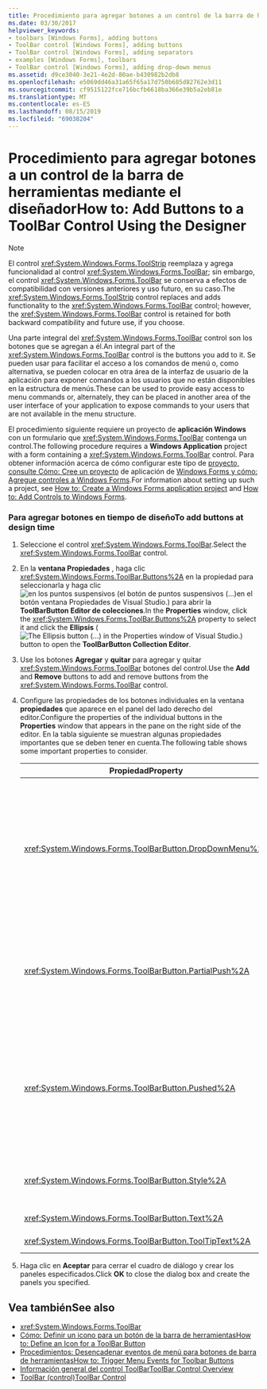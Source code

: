 ```yaml
---
title: Procedimiento para agregar botones a un control de la barra de herramientas mediante el diseñador
ms.date: 03/30/2017
helpviewer_keywords:
- toolbars [Windows Forms], adding buttons
- ToolBar control [Windows Forms], adding buttons
- ToolBar control [Windows Forms], adding separators
- examples [Windows Forms], toolbars
- ToolBar control [Windows Forms], adding drop-down menus
ms.assetid: d9ce3040-3e21-4e2d-80ae-b430982b2db8
ms.openlocfilehash: e5069dd46a31a65f65a17d750b685d82762e3d11
ms.sourcegitcommit: cf9515122fce716bcfb6618ba366e39b5a2eb81e
ms.translationtype: MT
ms.contentlocale: es-ES
ms.lasthandoff: 08/15/2019
ms.locfileid: "69038204"
---
```

# <a name="how-to-add-buttons-to-a-toolbar-control-using-the-designer"></a><span data-ttu-id="24687-102">Procedimiento para agregar botones a un control de la barra de herramientas mediante el diseñador</span><span class="sxs-lookup"><span data-stu-id="24687-102">How to: Add Buttons to a ToolBar Control Using the Designer</span></span>

> [!NOTE]
> <span data-ttu-id="24687-103">El control <xref:System.Windows.Forms.ToolStrip> reemplaza y agrega funcionalidad al control <xref:System.Windows.Forms.ToolBar>; sin embargo, el control <xref:System.Windows.Forms.ToolBar> se conserva a efectos de compatibilidad con versiones anteriores y uso futuro, en su caso.</span><span class="sxs-lookup"><span data-stu-id="24687-103">The <xref:System.Windows.Forms.ToolStrip> control replaces and adds functionality to the <xref:System.Windows.Forms.ToolBar> control; however, the <xref:System.Windows.Forms.ToolBar> control is retained for both backward compatibility and future use, if you choose.</span></span>

<span data-ttu-id="24687-104">Una parte integral del <xref:System.Windows.Forms.ToolBar> control son los botones que se agregan a él.</span><span class="sxs-lookup"><span data-stu-id="24687-104">An integral part of the <xref:System.Windows.Forms.ToolBar> control is the buttons you add to it.</span></span> <span data-ttu-id="24687-105">Se pueden usar para facilitar el acceso a los comandos de menú o, como alternativa, se pueden colocar en otra área de la interfaz de usuario de la aplicación para exponer comandos a los usuarios que no están disponibles en la estructura de menús.</span><span class="sxs-lookup"><span data-stu-id="24687-105">These can be used to provide easy access to menu commands or, alternately, they can be placed in another area of the user interface of your application to expose commands to your users that are not available in the menu structure.</span></span>

<span data-ttu-id="24687-106">El procedimiento siguiente requiere un proyecto de **aplicación Windows** con un formulario que <xref:System.Windows.Forms.ToolBar> contenga un control.</span><span class="sxs-lookup"><span data-stu-id="24687-106">The following procedure requires a **Windows Application** project with a form containing a <xref:System.Windows.Forms.ToolBar> control.</span></span> <span data-ttu-id="24687-107">Para obtener información acerca de cómo configurar este tipo de [proyecto, consulte Cómo: Cree un proyecto](/visualstudio/ide/step-1-create-a-windows-forms-application-project) de aplicación de [Windows Forms y cómo: Agregue controles a Windows Forms](how-to-add-controls-to-windows-forms.md).</span><span class="sxs-lookup"><span data-stu-id="24687-107">For information about setting up such a project, see [How to: Create a Windows Forms application project](/visualstudio/ide/step-1-create-a-windows-forms-application-project) and [How to: Add Controls to Windows Forms](how-to-add-controls-to-windows-forms.md).</span></span>


### <a name="to-add-buttons-at-design-time"></a><span data-ttu-id="24687-108">Para agregar botones en tiempo de diseño</span><span class="sxs-lookup"><span data-stu-id="24687-108">To add buttons at design time</span></span>

1. <span data-ttu-id="24687-109">Seleccione el control <xref:System.Windows.Forms.ToolBar>.</span><span class="sxs-lookup"><span data-stu-id="24687-109">Select the <xref:System.Windows.Forms.ToolBar> control.</span></span>

2. <span data-ttu-id="24687-110">En la **ventana Propiedades** , haga clic <xref:System.Windows.Forms.ToolBar.Buttons%2A> en la propiedad para seleccionarla y haga clic![en los **puntos suspensivos** (el botón de puntos suspensivos (...)](./media/visual-studio-ellipsis-button.png)en el botón ventana Propiedades de Visual Studio.) para abrir la **ToolBarButton Editor de colecciones**.</span><span class="sxs-lookup"><span data-stu-id="24687-110">In the **Properties** window, click the <xref:System.Windows.Forms.ToolBar.Buttons%2A> property to select it and click the **Ellipsis** (![The Ellipsis button (...) in the Properties window of Visual Studio.](./media/visual-studio-ellipsis-button.png)) button to open the **ToolBarButton Collection Editor**.</span></span>

3. <span data-ttu-id="24687-111">Use los botones **Agregar** y **quitar** para agregar y quitar <xref:System.Windows.Forms.ToolBar> botones del control.</span><span class="sxs-lookup"><span data-stu-id="24687-111">Use the **Add** and **Remove** buttons to add and remove buttons from the <xref:System.Windows.Forms.ToolBar> control.</span></span>

4. <span data-ttu-id="24687-112">Configure las propiedades de los botones individuales en la ventana **propiedades** que aparece en el panel del lado derecho del editor.</span><span class="sxs-lookup"><span data-stu-id="24687-112">Configure the properties of the individual buttons in the **Properties** window that appears in the pane on the right side of the editor.</span></span> <span data-ttu-id="24687-113">En la tabla siguiente se muestran algunas propiedades importantes que se deben tener en cuenta.</span><span class="sxs-lookup"><span data-stu-id="24687-113">The following table shows some important properties to consider.</span></span>

    |<span data-ttu-id="24687-114">Propiedad</span><span class="sxs-lookup"><span data-stu-id="24687-114">Property</span></span>|<span data-ttu-id="24687-115">DESCRIPCIÓN</span><span class="sxs-lookup"><span data-stu-id="24687-115">Description</span></span>|
    |--------------|-----------------|
    |<xref:System.Windows.Forms.ToolBarButton.DropDownMenu%2A>|<span data-ttu-id="24687-116">Establece el menú que se va a mostrar en el botón de la barra de herramientas desplegable.</span><span class="sxs-lookup"><span data-stu-id="24687-116">Sets the menu to be displayed in the drop-down toolbar button.</span></span> <span data-ttu-id="24687-117">La propiedad del botón <xref:System.Windows.Forms.ToolBarButton.Style%2A> de la barra de herramientas <xref:System.Windows.Forms.ToolBarButtonStyle.DropDownButton>debe establecerse en.</span><span class="sxs-lookup"><span data-stu-id="24687-117">The toolbar button's <xref:System.Windows.Forms.ToolBarButton.Style%2A> property must be set to <xref:System.Windows.Forms.ToolBarButtonStyle.DropDownButton>.</span></span> <span data-ttu-id="24687-118">Esta propiedad toma una instancia de la <xref:System.Windows.Forms.ContextMenu> clase como referencia.</span><span class="sxs-lookup"><span data-stu-id="24687-118">This property takes an instance of the <xref:System.Windows.Forms.ContextMenu> class as a reference.</span></span>|
    |<xref:System.Windows.Forms.ToolBarButton.PartialPush%2A>|<span data-ttu-id="24687-119">Establece si se inserta parcialmente un botón de barra de herramientas de estilo de alternancia.</span><span class="sxs-lookup"><span data-stu-id="24687-119">Sets whether a toggle-style toolbar button is partially pushed.</span></span> <span data-ttu-id="24687-120">La propiedad del botón <xref:System.Windows.Forms.ToolBarButton.Style%2A> de la barra de herramientas <xref:System.Windows.Forms.ToolBarButtonStyle.ToggleButton>debe establecerse en.</span><span class="sxs-lookup"><span data-stu-id="24687-120">The toolbar button's <xref:System.Windows.Forms.ToolBarButton.Style%2A> property must be set to <xref:System.Windows.Forms.ToolBarButtonStyle.ToggleButton>.</span></span>|
    |<xref:System.Windows.Forms.ToolBarButton.Pushed%2A>|<span data-ttu-id="24687-121">Establece si un botón de la barra de herramientas de estilo de alternancia está actualmente en estado presionado.</span><span class="sxs-lookup"><span data-stu-id="24687-121">Sets whether a toggle-style toolbar button is currently in the pushed state.</span></span> <span data-ttu-id="24687-122">La propiedad del botón <xref:System.Windows.Forms.ToolBarButton.Style%2A> de la barra de herramientas <xref:System.Windows.Forms.ToolBarButtonStyle.ToggleButton> se <xref:System.Windows.Forms.ToolBarButtonStyle.PushButton>debe establecer en o.</span><span class="sxs-lookup"><span data-stu-id="24687-122">The toolbar button's <xref:System.Windows.Forms.ToolBarButton.Style%2A> property must be set to <xref:System.Windows.Forms.ToolBarButtonStyle.ToggleButton> or <xref:System.Windows.Forms.ToolBarButtonStyle.PushButton>.</span></span>|
    |<xref:System.Windows.Forms.ToolBarButton.Style%2A>|<span data-ttu-id="24687-123">Establece el estilo del botón de la barra de herramientas.</span><span class="sxs-lookup"><span data-stu-id="24687-123">Sets the style of the toolbar button.</span></span> <span data-ttu-id="24687-124">Debe ser uno de los valores de la <xref:System.Windows.Forms.ToolBarButtonStyle> enumeración.</span><span class="sxs-lookup"><span data-stu-id="24687-124">Must be one of the values in the <xref:System.Windows.Forms.ToolBarButtonStyle> enumeration.</span></span>|
    |<xref:System.Windows.Forms.ToolBarButton.Text%2A>|<span data-ttu-id="24687-125">Cadena de texto que se muestra en el botón.</span><span class="sxs-lookup"><span data-stu-id="24687-125">The text string displayed by the button.</span></span>|
    |<xref:System.Windows.Forms.ToolBarButton.ToolTipText%2A>|<span data-ttu-id="24687-126">Texto que aparece como información sobre herramientas para el botón.</span><span class="sxs-lookup"><span data-stu-id="24687-126">The text that appears as a ToolTip for the button.</span></span>|

5. <span data-ttu-id="24687-127">Haga clic en **Aceptar** para cerrar el cuadro de diálogo y crear los paneles especificados.</span><span class="sxs-lookup"><span data-stu-id="24687-127">Click **OK** to close the dialog box and create the panels you specified.</span></span>

## <a name="see-also"></a><span data-ttu-id="24687-128">Vea también</span><span class="sxs-lookup"><span data-stu-id="24687-128">See also</span></span>

- <xref:System.Windows.Forms.ToolBar>
- [<span data-ttu-id="24687-129">Cómo: Definir un icono para un botón de la barra de herramientas</span><span class="sxs-lookup"><span data-stu-id="24687-129">How to: Define an Icon for a ToolBar Button</span></span>](how-to-define-an-icon-for-a-toolbar-button.md)
- [<span data-ttu-id="24687-130">Procedimientos: Desencadenar eventos de menú para botones de barra de herramientas</span><span class="sxs-lookup"><span data-stu-id="24687-130">How to: Trigger Menu Events for Toolbar Buttons</span></span>](how-to-trigger-menu-events-for-toolbar-buttons.md)
- [<span data-ttu-id="24687-131">Información general del control ToolBar</span><span class="sxs-lookup"><span data-stu-id="24687-131">ToolBar Control Overview</span></span>](toolbar-control-overview-windows-forms.md)
- [<span data-ttu-id="24687-132">ToolBar (control)</span><span class="sxs-lookup"><span data-stu-id="24687-132">ToolBar Control</span></span>](toolbar-control-windows-forms.md)
